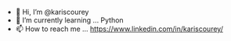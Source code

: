 - 👋 Hi, I’m @kariscourey 
- 🌱 I’m currently learning ... Python
- 📫 How to reach me ... https://www.linkedin.com/in/kariscourey/

<!---
kariscourey/kariscourey is a ✨ special ✨ repository because its `README.md` (this file) appears on your GitHub profile.
You can click the Preview link to take a look at your changes.
--->
